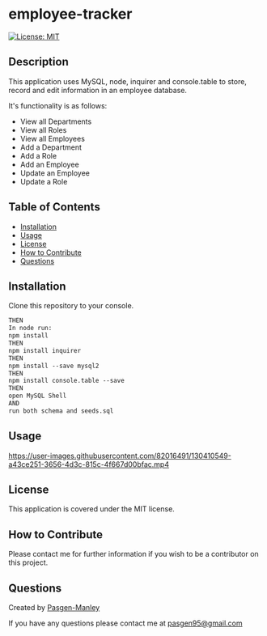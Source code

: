 # employee-tracker

[![License: MIT](https://img.shields.io/badge/License-MIT-yellow.svg)](https://opensource.org/licenses/MIT)

## Description
This application uses MySQL, node, inquirer and console.table to store, record and edit information in an employee database.

It's functionality is as follows:
* View all Departments
* View all Roles
* View all Employees
* Add a Department
* Add a Role
* Add an Employee
* Update an Employee
* Update a Role

## Table of Contents
  * [Installation](#installation)
  * [Usage](#usage)
  * [License](#license)
  * [How to Contribute](#how-to-contribute)
  * [Questions](#questions)

## Installation
Clone this repository to your console.
 
```md 
THEN
In node run:
npm install
THEN
npm install inquirer
THEN
npm install --save mysql2
THEN
npm install console.table --save
THEN
open MySQL Shell
AND
run both schema and seeds.sql
```
## Usage


https://user-images.githubusercontent.com/82016491/130410549-a43ce251-3656-4d3c-815c-4f667d00bfac.mp4



## License
This application is covered under the MIT license.

## How to Contribute
Please contact me for further information if you wish to be a contributor on this project.

## Questions
Created by [Pasgen-Manley](https://github.com/Pasgen-Manley)

If you have any questions please contact me at [pasgen95@gmail.com](pasgen95@gmail.com)
